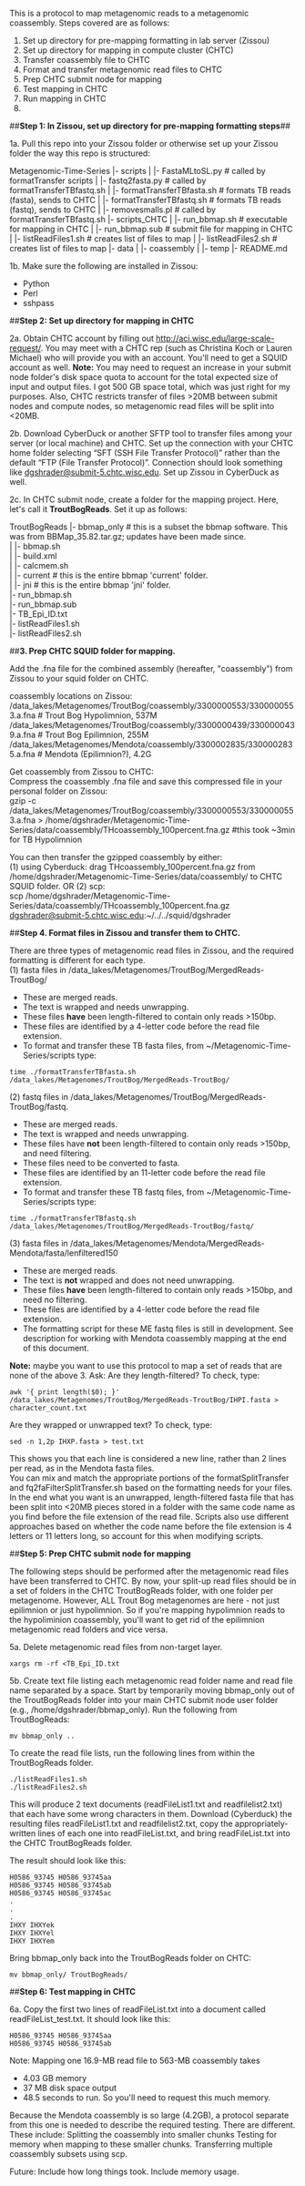 
This is a protocol to map metagenomic reads to a metagenomic coassembly. Steps covered are as follows:  
1. Set up directory for pre-mapping formatting in lab server (Zissou)  
2. Set up directory for mapping in compute cluster (CHTC)  
3. Transfer coassembly file to CHTC  
4. Format and transfer metagenomic read files to CHTC  
5. Prep CHTC submit node for mapping  
6. Test mapping in CHTC  
7. Run mapping in CHTC  
8. 

##**Step 1: In Zissou, set up directory for pre-mapping formatting steps**##

1a. Pull this repo into your Zissou folder or otherwise set up your Zissou folder the way this repo is structured:

Metagenomic-Time-Series
|- scripts
| |- FastaMLtoSL.py             # called by formatTransfer scripts
| |- fastq2fasta.py             # called by formatTransferTBfastq.sh
| |- formatTransferTBfasta.sh   # formats TB reads (fasta), sends to CHTC
| |- formatTransferTBfastq.sh   # formats TB reads (fastq), sends to CHTC
| |- removesmalls.pl            # called by formatTransferTBfastq.sh
|- scripts_CHTC
| |- run_bbmap.sh               # executable for mapping in CHTC
| |- run_bbmap.sub              # submit file for mapping in CHTC
| |- listReadFiles1.sh          # creates list of files to map
| |- listReadFiles2.sh          # creates list of files to map
|- data
| |- coassembly
| |- temp
|- README.md

1b. Make sure the following are installed in Zissou:
- Python
- Perl
- sshpass

##**Step 2: Set up directory for mapping in CHTC**

2a. Obtain CHTC account by filling out http://aci.wisc.edu/large-scale-request/. You may meet with a CHTC rep (such as Christina Koch or Lauren Michael) who will provide you with an account. You'll need to get a SQUID account as well. **Note:** You may need to request an increase in your submit node folder's disk space quota to account for the total expected size of input and output files. I got 500 GB space total, which was just right for my purposes. Also, CHTC restricts transfer of files >20MB between submit nodes and compute nodes, so metagenomic read files will be split into <20MB.

2b. Download CyberDuck or another SFTP tool to transfer files among your server (or local machine) and CHTC. Set up the connection with your CHTC home folder selecting “SFT (SSH File Transfer Protocol)” rather than the default “FTP (File Transfer Protocol)”. Connection should look something like dgshrader@submit-5.chtc.wisc.edu. Set up Zissou in CyberDuck as well. 

2c. In CHTC submit node, create a folder for the mapping project. Here, let's call it **TroutBogReads**. Set it up as follows:

TroutBogReads
|- bbmap_only   # this is a subset the bbmap software. This was from BBMap_35.82.tar.gz; updates have been made since.  
| |- bbmap.sh  
| |- build.xml  
| |- calcmem.sh  
| |- current    # this is the entire bbmap 'current' folder.  
| |- jni        # this is the entire bbmap 'jni' folder.  
|- run_bbmap.sh  
|- run_bbmap.sub  
|- TB_Epi_ID.txt  
|- listReadFiles1.sh  
|- listReadFiles2.sh  

##**3. Prep CHTC SQUID folder for mapping.**

Add the .fna file for the combined assembly (hereafter, "coassembly") from Zissou to your squid folder on CHTC.  

coassembly locations on Zissou:  
/data_lakes/Metagenomes/TroutBog/coassembly/3300000553/3300000553.a.fna # Trout Bog Hypolimnion, 537M  
/data_lakes/Metagenomes/TroutBog/coassembly/3300000439/3300000439.a.fna # Trout Bog Epilimnion, 255M  
/data_lakes/Metagenomes/Mendota/coassembly/3300002835/3300002835.a.fna # Mendota (Epilimnion?), 4.2G  

Get coassembly from Zissou to CHTC:  
Compress the coassembly .fna file and save this compressed file in your personal folder on Zissou:  
    gzip -c /data_lakes/Metagenomes/TroutBog/coassembly/3300000553/3300000553.a.fna > /home/dgshrader/Metagenomic-Time-Series/data/coassembly/THcoassembly_100percent.fna.gz #this took ~3min for TB Hypolimnion  

You can then transfer the gzipped coassembly by either:  
(1) using Cyberduck: drag THcoassembly_100percent.fna.gz from /home/dgshrader/Metagenomic-Time-Series/data/coassembly/ to CHTC SQUID folder.
OR
(2) scp:  
    scp /home/dgshrader/Metagenomic-Time-Series/data/coassembly/THcoassembly_100percent.fna.gz dgshrader@submit-5.chtc.wisc.edu:~/../../squid/dgshrader  

##**Step 4. Format files in Zissou and transfer them to CHTC.**

There are three types of metagenomic read files in Zissou, and the required formatting is different for each type.  
(1) fasta files in /data_lakes/Metagenomes/TroutBog/MergedReads-TroutBog/  
- These are merged reads.  
- The text is wrapped and needs unwrapping.  
- These files **have** been length-filtered to contain only reads >150bp.  
- These files are identified by a 4-letter code before the read file extension.  
- To format and transfer these TB fasta files, from ~/Metagenomic-Time-Series/scripts type:  
```
time ./formatTransferTBfasta.sh /data_lakes/Metagenomes/TroutBog/MergedReads-TroutBog/
```

(2) fastq files in /data_lakes/Metagenomes/TroutBog/MergedReads-TroutBog/fastq.  
- These are merged reads.  
- The text is wrapped and needs unwrapping.  
- These files have **not** been length-filtered to contain only reads >150bp, and need filtering.  
- These files need to be converted to fasta.  
- These files are identified by an 11-letter code before the read file extension.  
- To format and transfer these TB fastq files, from ~/Metagenomic-Time-Series/scripts type:  

```
time ./formatTransferTBfastq.sh /data_lakes/Metagenomes/TroutBog/MergedReads-TroutBog/fastq/
```

(3) fasta files in /data_lakes/Metagenomes/Mendota/MergedReads-Mendota/fasta/lenfiltered150
- These are merged reads.  
- The text is **not** wrapped and does not need unwrapping.  
- These files **have** been length-filtered to contain only reads >150bp, and need no filtering.
- These files are identified by a 4-letter code before the read file extension.  
- The formatting script for these ME fastq files is still in development. See description for working with Mendota coassembly mapping at the end of this document.  

**Note:** maybe you want to use this protocol to map a set of reads that are none of the above 3. Ask:
Are they length-filtered? To check, type:  

```
awk '{ print length($0); }' /data_lakes/Metagenomes/TroutBog/MergedReads-TroutBog/IHPI.fasta > character_count.txt  
```
Are they wrapped or unwrapped text? To check, type:  
```
sed -n 1,2p IHXP.fasta > test.txt  
```
This shows you that each line is considered a new line, rather than 2 lines per read, as in the Mendota fasta files.  
You can mix and match the appropriate portions of the formatSplitTransfer and fq2faFilterSplitTransfer.sh based on the formatting needs for your files. In the end what you want is an unwrapped, length-filtered fasta file that has been split into <20MB pieces stored in a folder with the same code name as you find before the file extension of the read file. Scripts also use different approaches based on whether the code name before the file extension is 4 letters or 11 letters long, so account for this when modifying scripts.

##**Step 5: Prep CHTC submit node for mapping**

The following steps should be performed after the metagenomic read files have been transferred to CHTC. By now, your split-up read files should be in a set of folders in the CHTC TroutBogReads folder, with one folder per metagenome. However, ALL Trout Bog metagenomes are here - not just epilimnion or just hypolimnion. So if you're mapping hypolimnion reads to the hypoliminion coassembly, you'll want to get rid of the epilimnion metagenomic read folders and vice versa.  

5a. Delete metagenomic read files from non-target layer.  
```
xargs rm -rf <TB_Epi_ID.txt
```

5b. Create text file listing each metagenomic read folder name and read file name separated by a space. Start by temporarily moving bbmap_only out of the TroutBogReads folder into your main CHTC submit node user folder (e.g., /home/dgshrader/bbmap_only). Run the following from TroutBogReads:  
```
mv bbmap_only ..
```

To create the read file lists, run the following lines from within the TroutBogReads folder.  

```
./listReadFiles1.sh
./listReadFiles2.sh
```
This will produce 2 text documents (readFileList1.txt and readfilelist2.txt) that each have some wrong characters in them. Download (Cyberduck) the resulting files readFileList1.txt and readfilelist2.txt, copy the appropriately-written lines of each one into readFileList.txt, and bring readFileList.txt into the CHTC TroutBogReads folder.  

The result should look like this:  
```
H0586_93745 H0586_93745aa  
H0586_93745 H0586_93745ab  
H0586_93745 H0586_93745ac  
.  
.  
.  
IHXY IHXYek  
IHXY IHXYel  
IHXY IHXYem  
```
Bring bbmap_only back into the TroutBogReads folder on CHTC:  
```
mv bbmap_only/ TroutBogReads/
```

##**Step 6: Test mapping in CHTC**

6a. Copy the first two lines of readFileList.txt into a document called readFileList_test.txt. It should look like this:  
```
H0586_93745 H0586_93745aa  
H0586_93745 H0586_93745ab  
```

Note: Mapping one 16.9-MB read file to 563-MB coassembly takes  
- 4.03 GB memory
- 37 MB disk space output
- 48.5 seconds to run.
So you'll need to request this much memory.


Because the Mendota coassembly is so large (4.2GB), a protocol separate from this one is needed to describe the required testing. There are different. These include:
Splitting the coassembly into smaller chunks
Testing for memory when mapping to these smaller chunks.
Transferring multiple coassembly subsets using scp.

Future:
Include how long things took.
Include memory usage.
